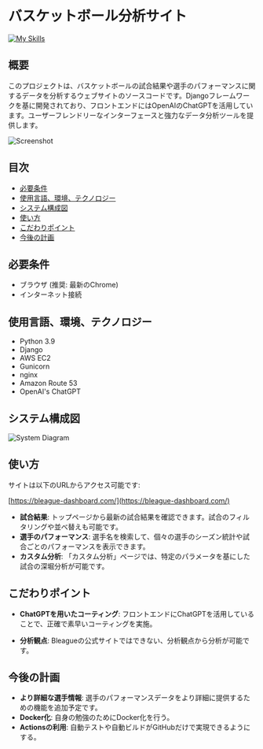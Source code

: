 # バスケットボール分析サイト
[![My Skills](https://skillicons.dev/icons?i=py,django,aws,nginx&theme=light)](https://skillicons.dev)


## 概要

このプロジェクトは、バスケットボールの試合結果や選手のパフォーマンスに関するデータを分析するウェブサイトのソースコードです。Djangoフレームワークを基に開発されており、フロントエンドにはOpenAIのChatGPTを活用しています。ユーザーフレンドリーなインターフェースと強力なデータ分析ツールを提供します。

![Screenshot](URL_TO_SCREENSHOT)

## 目次

- [必要条件](#必要条件)
- [使用言語、環境、テクノロジー](#使用言語環境テクノロジー)
- [システム構成図](#システム構成図)
- [使い方](#使い方)
- [こだわりポイント](#こだわりポイント)
- [今後の計画](#今後の計画)

## 必要条件

- ブラウザ (推奨: 最新のChrome)
- インターネット接続

## 使用言語、環境、テクノロジー

- Python 3.9
- Django
- AWS EC2
- Gunicorn
- nginx
- Amazon Route 53
- OpenAI's ChatGPT

## システム構成図

![System Diagram](URL_TO_DIAGRAM)

## 使い方

サイトは以下のURLからアクセス可能です:

[https://bleague-dashboard.com/](https://bleague-dashboard.com/)

- **試合結果**: トップページから最新の試合結果を確認できます。試合のフィルタリングや並べ替えも可能です。
- **選手のパフォーマンス**: 選手名を検索して、個々の選手のシーズン統計や試合ごとのパフォーマンスを表示できます。
- **カスタム分析**: 「カスタム分析」ページでは、特定のパラメータを基にした試合の深堀分析が可能です。

## こだわりポイント

- **ChatGPTを用いたコーティング**: フロントエンドにChatGPTを活用していることで、正確で素早いコーティングを実施。

- **分析観点**: Bleagueの公式サイトではできない、分析観点から分析が可能です。

## 今後の計画

- **より詳細な選手情報**: 選手のパフォーマンスデータをより詳細に提供するための機能を追加予定です。
- **Docker化**: 自身の勉強のためにDocker化を行う。
- **Actionsの利用**: 自動テストや自動ビルドがGitHubだけで実現できるようにする。

